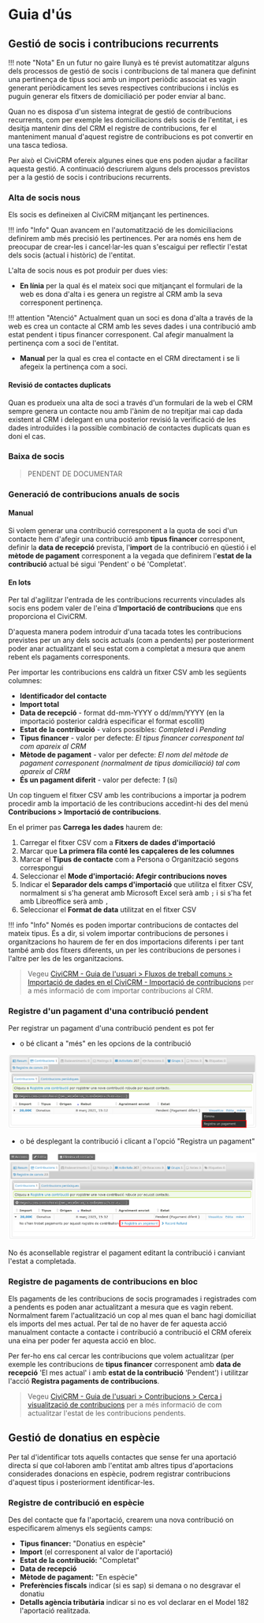 # Guia d'ús

## Gestió de socis i contribucions recurrents

!!! note "Nota"
    En un futur no gaire llunyà es té previst automatitzar alguns dels processos
    de gestió de socis i contribucions de tal manera que definint una pertinença
    de tipus soci amb un import periòdic associat es vagin generant periòdicament
    les seves respectives contribucions i inclús es puguin generar els fitxers de
    domiciliació per poder enviar al banc.

Quan no es disposa d'un sistema integrat de gestió de contribucions recurrents,
com per exemple les domiciliacions dels socis de l'entitat, i es desitja mantenir
dins del CRM el registre de contribucions, fer el manteniment manual d'aquest
registre de contribucions es pot convertir en una tasca tediosa.

Per això el CiviCRM ofereix algunes eines que ens poden ajudar a facilitar aquesta
gestió. A continuació descriurem alguns dels processos previstos per a la gestió
de socis i contribucions recurrents.

### Alta de socis nous

Els socis es defineixen al CiviCRM mitjançant les pertinences.

!!! info "Info"
    Quan avancem en l'automatització de les domiciliacions definirem amb més
    precisió les pertinences. Per ara només ens hem de preocupar de crear-les
    i cancel·lar-les quan s'escaigui per reflectir l'estat dels socis (actual i
    històric) de l'entitat.

L'alta de socis nous es pot produir per dues vies:

- **En línia** per la qual és el mateix soci que mitjançant el formulari de la web
es dona d'alta i es genera un registre al CRM amb la seva corresponent pertinença.

!!! attention "Atenció"
    Actualment quan un soci es dona d'alta a través de la web es crea un contacte
    al CRM amb les seves dades i una contribució amb estat pendent i tipus
    financer corresponent. Cal afegir manualment la pertinença com a soci
    de l'entitat.

- **Manual** per la qual es crea el contacte en el CRM directament i se li afegeix
la pertinença com a soci.

#### Revisió de contactes duplicats

Quan es produeix una alta de soci a través d'un formulari de la web el CRM sempre
genera un contacte nou amb l'ànim de no trepitjar mai cap dada existent al CRM
i delegant en una posterior revisió la verificació de les dades introduïdes i
la possible combinació de contactes duplicats quan es doni el cas.

### Baixa de socis

> PENDENT DE DOCUMENTAR

### Generació de contribucions anuals de socis

#### Manual

Si volem generar una contribució corresponent a la quota de soci d'un contacte
hem d'afegir una contribució amb **tipus financer** corresponent, definir
la **data de recepció** prevista, l'**import** de la contribució en qüestió i el
**mètode de pagament** corresponent a la vegada que definirem l'**estat
de la contribució** actual bé sigui 'Pendent' o bé 'Completat'.

#### En lots

Per tal d'agilitzar l'entrada de les contribucions recurrents vinculades als socis
ens podem valer de l'eina d'**Importació de contribucions** que ens proporciona
el CiviCRM.

D'aquesta manera podem introduir d'una tacada totes les contribucions previstes
per un any dels socis actuals (com a pendents) per posteriorment poder anar
actualitzant el seu estat com a completat a mesura que anem rebent els pagaments
corresponents.

Per importar les contribucions ens caldrà un fitxer CSV amb les següents columnes:

- **Identificador del contacte**
- **Import total**
- **Data de recepció** - format dd-mm-YYYY o dd/mm/YYYY (en la importació posterior caldrà especificar el format escollit)
- **Estat de la contribució** - valors possibles: *Completed* i *Pending*
- **Tipus financer** - valor per defecte: *El tipus financer corresponent tal com apareix al CRM*
- **Mètode de pagament** - valor per defecte: *El nom del mètode de pagament corresponent (normalment de tipus domiciliació) tal com apareix al CRM*
- **És un pagament diferit** - valor per defecte: *1* (sí)

Un cop tinguem el fitxer CSV amb les contribucions a importar ja podrem procedir
amb la importació de les contribucions accedint-hi des del menú **Contribucions > Importació de contribucions**.

En el primer pas **Carrega les dades** haurem de:

1. Carregar el fitxer CSV com a **Fitxers de dades d'importació**
2. Marcar que **La primera fila conté les capçaleres de les columnes**
3. Marcar el **Tipus de contacte** com a Persona o Organització segons correspongui
4. Seleccionar el **Mode d'importació: Afegir contribucions noves**
5. Indicar el **Separador dels camps d'importació** que utilitza el fitxer CSV, normalment si s'ha generat amb Microsoft Excel serà amb ```;``` i si s'ha fet amb Libreoffice serà amb ```,```
6. Seleccionar el **Format de data** utilitzat en el fitxer CSV

!!! info "Info"
    Només es poden importar contribucions de contactes del mateix tipus. És a dir,
    si volem importar contribucions de persones i organitzacions ho haurem de fer en
    dos importacions diferents i per tant també amb dos fitxers diferents, un per les
    contribucions de persones i l'altre per les de les organitzacions.

> Vegeu [CiviCRM - Guia de l'usuari > Fluxos de treball comuns > Importació de dades
en el CiviCRM - Importació de contribucions](https://docs.civicrm.org/user/ca/latest/common-workflows/importing-data-into-civicrm/#importacio-de-contribucions) per a més informació de com importar contribucions al CRM.

### Registre d'un pagament d'una contribució pendent

Per registrar un pagament d'una contribució pendent es pot fer

- o bé clicant a "més" en les opcions de la contribució

![Registre de pagament pendent més opcions de contribució](/captacio-de-fons/images/registre-pagament-mes.png)

- o bé desplegant la contribució i clicant a l'opció "Registra un pagament"

![Registre de pagament pendent contribució desplegada](/captacio-de-fons/images/registre-pagament.png)

No és aconsellable registrar el pagament editant la contribució i canviant l'estat a completada.


### Registre de pagaments de contribucions en bloc

Els pagaments de les contribucions de socis programades i registrades com a pendents
es poden anar actualitzant a mesura que es vagin rebent. Normalment farem
l'actualització un cop al mes quan el banc hagi domiciliat els imports del mes
actual. Per tal de no haver de fer aquesta acció manualment contacte a contacte i
contribució a contribució el CRM ofereix una eina per poder fer aquesta acció en
bloc.

Per fer-ho ens cal cercar les contribucions que volem actualitzar (per exemple les
contribucions de **tipus financer** corresponent amb **data de recepció** 'El mes actual' i amb **estat de la contribució** 'Pendent') i utilitzar
l'acció **Registra pagaments de contribucions**.

> Vegeu [CiviCRM - Guia de l'usuari > Contribucions > Cerca i visualització de contribucions](https://docs.civicrm.org/user/ca/latest/contributions/finding-and-viewing-contributions/) per a més informació de com actualitzar l'estat de les contribucions pendents.

## Gestió de donatius en espècie

Per tal d'identificar tots aquells contactes que sense fer una aportació directa sí que col·laboren amb l'entitat amb altres tipus d'aportacions considerades donacions en espècie, podrem registrar contribucions d'aquest tipus i posteriorment identificar-les.

### Registre de contribució en espècie

Des del contacte que fa l'aportació, crearem una nova contribució on especificarem almenys els següents camps:

- **Tipus financer:** "Donatius en espècie"
- **Import** (el corresponent al valor de l'aportació)
- **Estat de la contribució:** "Completat"
- **Data de recepció**
- **Mètode de pagament:** "En espècie"
- **Preferències fiscals** indicar (si es sap) si demana o no desgravar el donatiu
- **Detalls agència tributària** indicar si no es vol declarar en el Model 182 l'aportació realitzada.
